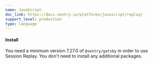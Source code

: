```yaml
---
name: JavaScript
doc_link: https://docs.sentry.io/platforms/javascript/replay/
support_level: production
type: language
---
```


#### Install

You need a minimum version 7.27.0 of `@sentry/gatsby` in order to use Session Replay. You don't need to install any additional packages.